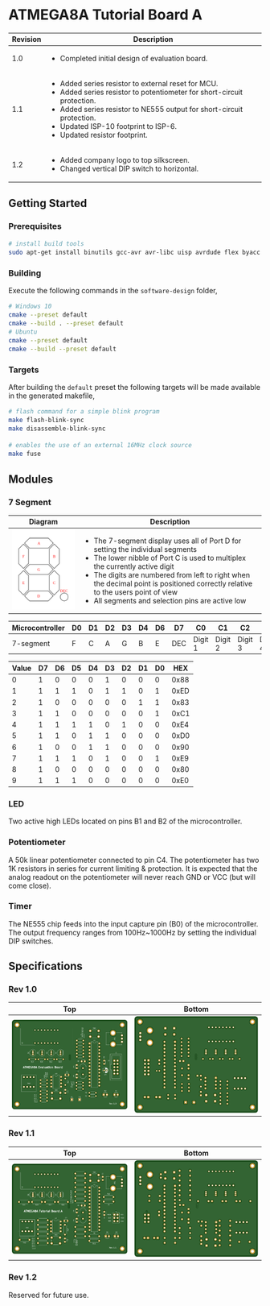 # ATMEGA8A Tutorial Board A

| Revision | Description                                                                                                                                                                                                                                                                                                |
| -------- | ---------------------------------------------------------------------------------------------------------------------------------------------------------------------------------------------------------------------------------------------------------------------------------------------------------- |
| 1.0      | <ul><li>Completed initial design of evaluation board.</li></ul>                                                                                                                                                                                                                                            |
| 1.1      | <ul><li>Added series resistor to external reset for MCU.</li><li>Added series resistor to potentiometer for short-circuit protection.</li><li>Added series resistor to NE555 output for short-circuit protection.</li><li>Updated ISP-10 footprint to ISP-6.</li><li>Updated resistor footprint.</li></ul> |
| 1.2      | <ul><li>Added company logo to top silkscreen.</li><li>Changed vertical DIP switch to horizontal.</li></ul>                                                                                                                                                                                                 |

## Getting Started

### Prerequisites

```bash
# install build tools
sudo apt-get install binutils gcc-avr avr-libc uisp avrdude flex byacc bison
```

### Building

Execute the following commands in the `software-design` folder,

```bash
# Windows 10
cmake --preset default
cmake --build . --preset default
# Ubuntu
cmake --preset default
cmake --build --preset default
```

### Targets

After building the `default` preset the following targets will be made available in the generated makefile,

```bash
# flash command for a simple blink program
make flash-blink-sync
make disassemble-blink-sync

# enables the use of an external 16MHz clock source
make fuse
```

## Modules

### 7 Segment

| Diagram                                                         | Description                                                                                                                                                                                                                                                                                                                                                                    |
| --------------------------------------------------------------- | ------------------------------------------------------------------------------------------------------------------------------------------------------------------------------------------------------------------------------------------------------------------------------------------------------------------------------------------------------------------------------ |
| <img src="images/7-segment.svg"  height="auto" width="250px" /> | <ul><li>The 7-segment display uses all of Port D for setting the individual segments</li><li>The lower nibble of Port C is used to multiplex the currently active digit</li><li>The digits are numbered from left to right when the decimal point is positioned correctly relative to the users point of view</li><li>All segments and selection pins are active low</li></ul> |

| Microcontroller | D0  | D1  | D2  | D3  | D4  | D6  | D7  | C0      | C1      | C2      | C3      |
| --------------- | --- | --- | --- | --- | --- | --- | --- | ------- | ------- | ------- | ------- |
| 7-segment       | F   | C   | A   | G   | B   | E   | DEC | Digit 1 | Digit 2 | Digit 3 | Digit 4 |

| Value | D7  | D6  | D5  | D4  | D3  | D2  | D1  | D0  | HEX  |
| ----- | --- | --- | --- | --- | --- | --- | --- | --- | ---- |
| 0     | 1   | 0   | 0   | 0   | 1   | 0   | 0   | 0   | 0x88 |
| 1     | 1   | 1   | 1   | 0   | 1   | 1   | 0   | 1   | 0xED |
| 2     | 1   | 0   | 0   | 0   | 0   | 0   | 1   | 1   | 0x83 |
| 3     | 1   | 1   | 0   | 0   | 0   | 0   | 0   | 1   | 0xC1 |
| 4     | 1   | 1   | 1   | 1   | 0   | 1   | 0   | 0   | 0xE4 |
| 5     | 1   | 1   | 0   | 1   | 1   | 0   | 0   | 0   | 0xD0 |
| 6     | 1   | 0   | 0   | 1   | 1   | 0   | 0   | 0   | 0x90 |
| 7     | 1   | 1   | 1   | 0   | 1   | 0   | 0   | 1   | 0xE9 |
| 8     | 1   | 0   | 0   | 0   | 0   | 0   | 0   | 0   | 0x80 |
| 9     | 1   | 1   | 1   | 0   | 0   | 0   | 0   | 0   | 0xE0 |

### LED

Two active high LEDs located on pins B1 and B2 of the microcontroller.

### Potentiometer

A 50k linear potentiometer connected to pin C4. The potentiometer has two 1K resistors in series for current limiting & protection. It is expected that the analog readout on the potentiometer will never reach GND or VCC (but will come close).

### Timer

The NE555 chip feeds into the input capture pin (B0) of the microcontroller. The output frequency ranges from 100Hz~1000Hz by setting the individual DIP switches.

## Specifications

### Rev 1.0

| Top                                     | Bottom                                        |
| --------------------------------------- | --------------------------------------------- |
| ![Board Top Layer](images/R1.0/top.svg) | ![Board Bottom Layer](images/R1.0/bottom.svg) |

### Rev 1.1

| Top                                     | Bottom                                        |
| --------------------------------------- | --------------------------------------------- |
| ![Board Top Layer](images/R1.1/top.svg) | ![Board Bottom Layer](images/R1.1/bottom.svg) |

### Rev 1.2

Reserved for future use.
